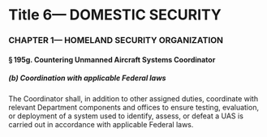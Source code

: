 
# Title 6— DOMESTIC SECURITY
### CHAPTER 1— HOMELAND SECURITY ORGANIZATION
#### § 195g. Countering Unmanned Aircraft Systems Coordinator
##### (b) Coordination with applicable Federal laws

The Coordinator shall, in addition to other assigned duties, coordinate with relevant Department components and offices to ensure testing, evaluation, or deployment of a system used to identify, assess, or defeat a UAS is carried out in accordance with applicable Federal laws.
